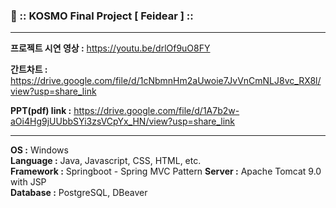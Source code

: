 ### :running: :: KOSMO Final Project [ Feidear ] ::

---

**프로젝트 시연 영상 :** https://youtu.be/drlOf9uO8FY

**간트차트 :** https://drive.google.com/file/d/1cNbmnHm2aUwoie7JvVnCmNLJ8vc_RX8l/view?usp=share_link

**PPT(pdf) link :** https://drive.google.com/file/d/1A7b2w-aOi4Hg9jUUbbSYi3zsVCpYx_HN/view?usp=share_link

---

**OS :** Windows  
**Language :** Java, Javascript, CSS, HTML, etc.  
**Framework :** Springboot - Spring MVC Pattern
**Server :** Apache Tomcat 9.0 with JSP  
**Database :** PostgreSQL, DBeaver


